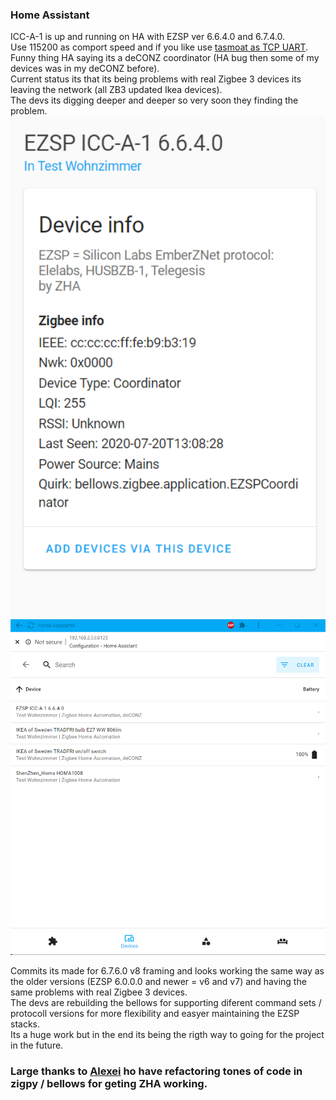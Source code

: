 ### Home Assistant
ICC-A-1 is up and running on HA with EZSP ver 6.6.4.0 and 6.7.4.0.  
Use 115200 as comport speed and if you like use [tasmoat as TCP UART](https://github.com/MattWestb/IKEA-TRADFRI-ICC-A-1-Module/tree/master/Tasmota).  
Funny thing HA saying its a deCONZ coordinator (HA bug then some of my devices was in my deCONZ before).  
Current status its that its being problems with real Zigbee 3 devices its leaving the network (all ZB3 updated Ikea devices).  
The devs its digging deeper and deeper so very soon they finding the problem.  
[<img src="ICC-A-1HA6640B.png" alt="HA and ICC-A-1 EZSP v 6.6.4.0" width="512">](ICC-A-1HA6640B.png) 
[<img src="ICC-A-1HA6640.png" alt="HA and ICC-A-1 EZSP v 6.6.4.0" width="512">](ICC-A-1HA6640.png)  

Commits its made for 6.7.6.0 v8 framing and looks working the same way as the older versions (EZSP 6.0.0.0 and newer = v6 and v7) and having the same problems with real Zigbee 3 devices.  
The devs are rebuilding the bellows for supporting diferent command sets / protocoll versions for more flexibility and easyer maintaining the EZSP stacks.   
Its a huge work but in the end its being the rigth way to going for the project in the future.

### Large thanks to [Alexei](https://github.com/Adminiuga) ho have refactoring tones of code in zigpy / bellows for geting ZHA working.
